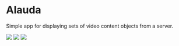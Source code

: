 # Alauda

Simple app for displaying sets of video content objects from a server.


![](http://i.imgur.com/ZILCmg3.png)     ![](http://i.imgur.com/yoLq8Rk.png)     ![](http://i.imgur.com/ByyrI4p.png)
